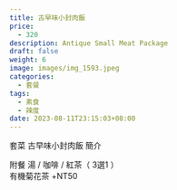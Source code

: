 ```yaml
---
title: 古早味小封肉飯
price:
  - 320
description: Antique Small Meat Package
draft: false
weight: 6
image: images/img_1593.jpeg
categories:
  - 套餐
tags:
  - 素食
  - 辣度
date: 2023-08-11T23:15:03+08:00
---
```


套菜 古早味小封肉飯 簡介

  附餐  湯 / 咖啡 / 紅茶（ 3選1 ）\
  有機菊花茶 +NT50
